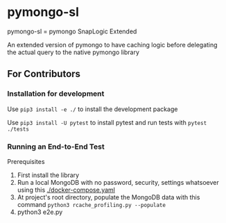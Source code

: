 # pymongo-sl
pymongo-sl = pymongo SnapLogic Extended

An extended version of pymongo to have caching logic before delegating the actual query to the native pymongo library

## For Contributors

### Installation for development
Use `pip3 install -e ./` to install the development package

Use `pip3 install -U pytest` to install pytest and run tests with `pytest ./tests`

### Running an End-to-End Test 
Prerequisites
1. First install the library 
2. Run a local MongoDB with no password, security, settings whatsoever using this [./docker-compose.yaml](https://github.com/peem5210/pymongo-sl/blob/master/docker-compose.yaml)
3. At project's root directory, populate the MongoDB data with this command `python3 rcache_profiling.py --populate`
4. python3 e2e.py


